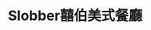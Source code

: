 ---
title: "Slobber囍伯美式餐廳"
description: "Slobber囍伯美式餐廳"
layout: shop
keywords:
  - 美食競賽
  - 台灣美食
  - 美食精選
datePublished: "2025-06-30"
dateModified: "2025-07-07"
city: "宜蘭縣"
district: "宜蘭市"
address: "宜蘭縣宜蘭市舊城東路40號"
phone: "039361682"
geo: "24.757430960307346, 121.75652721377436"
google_map: "https://maps.app.goo.gl/dtbDKcZzkKSFfLGy7"
footinder: "https://footinder.com.tw/%E5%AE%9C%E8%98%AD%E7%B8%A3%E5%AE%9C%E8%98%AD%E5%B8%82/1044/"
official: "https://www.facebook.com/SlobberBurger"
award:
  - name: "500盤"
    year: "2024"
    entries:
      - dishes:
          - "chili burger"

---
